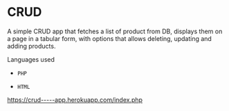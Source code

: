 # CRUD

A simple CRUD app that fetches a list of product from DB, displays them on a page in a
tabular form, with options that allows deleting, updating and adding products.

Languages used
*     PHP
*     HTML
<https://crud-----app.herokuapp.com/index.php>

